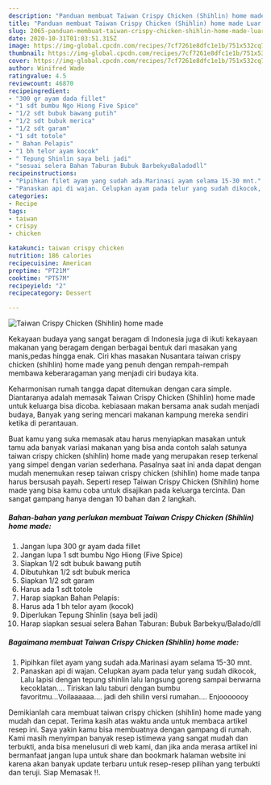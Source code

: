 ```yaml
---
description: "Panduan membuat Taiwan Crispy Chicken (Shihlin) home made Luar biasa"
title: "Panduan membuat Taiwan Crispy Chicken (Shihlin) home made Luar biasa"
slug: 2065-panduan-membuat-taiwan-crispy-chicken-shihlin-home-made-luar-biasa
date: 2020-10-31T01:03:51.315Z
image: https://img-global.cpcdn.com/recipes/7cf7261e8dfc1e1b/751x532cq70/taiwan-crispy-chicken-shihlin-home-made-foto-resep-utama.jpg
thumbnail: https://img-global.cpcdn.com/recipes/7cf7261e8dfc1e1b/751x532cq70/taiwan-crispy-chicken-shihlin-home-made-foto-resep-utama.jpg
cover: https://img-global.cpcdn.com/recipes/7cf7261e8dfc1e1b/751x532cq70/taiwan-crispy-chicken-shihlin-home-made-foto-resep-utama.jpg
author: Winifred Wade
ratingvalue: 4.5
reviewcount: 46870
recipeingredient:
- "300 gr ayam dada fillet"
- "1 sdt bumbu Ngo Hiong Five Spice"
- "1/2 sdt bubuk bawang putih"
- "1/2 sdt bubuk merica"
- "1/2 sdt garam"
- "1 sdt totole"
- " Bahan Pelapis"
- "1 bh telor ayam kocok"
- " Tepung Shinlin saya beli jadi"
- "sesuai selera Bahan Taburan Bubuk BarbekyuBaladodll"
recipeinstructions:
- "Pipihkan filet ayam yang sudah ada.Marinasi ayam selama 15-30 mnt."
- "Panaskan api di wajan. Celupkan ayam pada telur yang sudah dikocok, Lalu lapisi dengan tepung shinlin lalu langsung goreng sampai berwarna kecoklatan.... Tiriskan lalu taburi dengan bumbu favoritmu...Voilaaaaaa.... jadi deh shilin versi rumahan.... Enjooooooy"
categories:
- Recipe
tags:
- taiwan
- crispy
- chicken

katakunci: taiwan crispy chicken 
nutrition: 186 calories
recipecuisine: American
preptime: "PT21M"
cooktime: "PT57M"
recipeyield: "2"
recipecategory: Dessert

---
```



![Taiwan Crispy Chicken (Shihlin) home made](https://img-global.cpcdn.com/recipes/7cf7261e8dfc1e1b/751x532cq70/taiwan-crispy-chicken-shihlin-home-made-foto-resep-utama.jpg)

Kekayaan budaya yang sangat beragam di Indonesia juga di ikuti kekayaan makanan yang beragam dengan berbagai bentuk dari masakan yang manis,pedas hingga enak. Ciri khas masakan Nusantara taiwan crispy chicken (shihlin) home made yang penuh dengan rempah-rempah membawa keberaragaman yang menjadi ciri budaya kita.


Keharmonisan rumah tangga dapat ditemukan dengan cara simple. Diantaranya adalah memasak Taiwan Crispy Chicken (Shihlin) home made untuk keluarga bisa dicoba. kebiasaan makan bersama anak sudah menjadi budaya, Banyak yang sering mencari makanan kampung mereka sendiri ketika di perantauan.



Buat kamu yang suka memasak atau harus menyiapkan masakan untuk tamu ada banyak variasi makanan yang bisa anda contoh salah satunya taiwan crispy chicken (shihlin) home made yang merupakan resep terkenal yang simpel dengan varian sederhana. Pasalnya saat ini anda dapat dengan mudah menemukan resep taiwan crispy chicken (shihlin) home made tanpa harus bersusah payah.
Seperti resep Taiwan Crispy Chicken (Shihlin) home made yang bisa kamu coba untuk disajikan pada keluarga tercinta. Dan sangat gampang hanya dengan 10 bahan dan 2 langkah.


<!--inarticleads1-->

##### Bahan-bahan yang perlukan membuat Taiwan Crispy Chicken (Shihlin) home made:

1. Jangan lupa 300 gr ayam dada fillet
1. Jangan lupa 1 sdt bumbu Ngo Hiong (Five Spice)
1. Siapkan 1/2 sdt bubuk bawang putih
1. Dibutuhkan 1/2 sdt bubuk merica
1. Siapkan 1/2 sdt garam
1. Harus ada 1 sdt totole
1. Harap siapkan  Bahan Pelapis:
1. Harus ada 1 bh telor ayam (kocok)
1. Diperlukan  Tepung Shinlin (saya beli jadi)
1. Harap siapkan sesuai selera Bahan Taburan: Bubuk Barbekyu/Balado/dll




<!--inarticleads2-->

##### Bagaimana membuat  Taiwan Crispy Chicken (Shihlin) home made:

1. Pipihkan filet ayam yang sudah ada.Marinasi ayam selama 15-30 mnt.
1. Panaskan api di wajan. Celupkan ayam pada telur yang sudah dikocok, Lalu lapisi dengan tepung shinlin lalu langsung goreng sampai berwarna kecoklatan.... Tiriskan lalu taburi dengan bumbu favoritmu...Voilaaaaaa.... jadi deh shilin versi rumahan.... Enjooooooy




Demikianlah cara membuat taiwan crispy chicken (shihlin) home made yang mudah dan cepat. Terima kasih atas waktu anda untuk membaca artikel resep ini. Saya yakin kamu bisa membuatnya dengan gampang di rumah. Kami masih menyimpan banyak resep istimewa yang sangat mudah dan terbukti, anda bisa menelusuri di web kami, dan jika anda merasa artikel ini bermanfaat jangan lupa untuk share dan bookmark halaman website ini karena akan banyak update terbaru untuk resep-resep pilihan yang terbukti dan teruji. Siap Memasak !!. 
